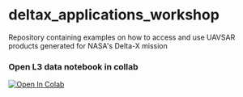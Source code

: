 # deltax_applications_workshop
Repository containing examples on how to access and use UAVSAR products generated for NASA's Delta-X mission

### Open L3 data notebook in collab
[![Open In Colab](https://colab.research.google.com/assets/colab-badge.svg)](https://colab.research.google.com/github//taliboliver/deltax_applications_workshop/main/deltax_l3_wlc_time_steps.ipynb)
